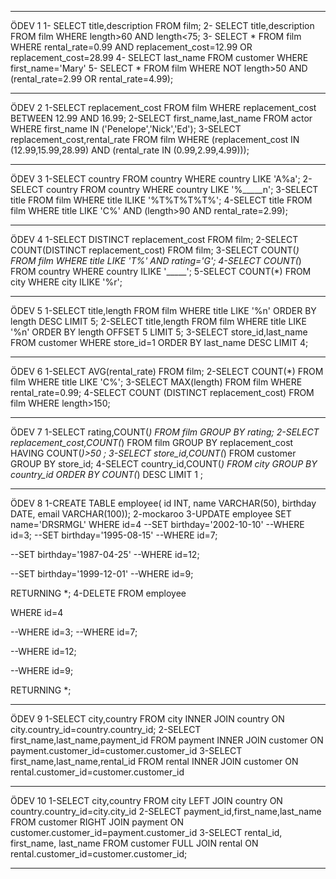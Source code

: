 ************
ÖDEV 1
1- SELECT title,description FROM film;
2- SELECT title,description FROM film WHERE length>60 AND length<75;
3- SELECT * FROM film WHERE rental_rate=0.99 AND replacement_cost=12.99 OR replacement_cost=28.99
4- SELECT last_name FROM customer WHERE first_name='Mary'
5- SELECT * FROM film WHERE NOT length>50 AND (rental_rate=2.99 OR rental_rate=4.99);
*****************************************************************************************

ÖDEV 2
1-SELECT replacement_cost FROM film WHERE replacement_cost BETWEEN 12.99 AND 16.99; 
2-SELECT first_name,last_name FROM actor WHERE first_name IN ('Penelope','Nick','Ed');
3-SELECT replacement_cost,rental_rate FROM film WHERE (replacement_cost IN (12.99,15.99,28.99) AND (rental_rate IN (0.99,2.99,4.99))); 
******************************************************************************************

ÖDEV 3
1-SELECT country FROM country WHERE country LIKE 'A%a';
2-SELECT country FROM country WHERE country LIKE '%_____n';
3-SELECT title FROM film WHERE title ILIKE '%T%T%T%T%';
4-SELECT title FROM film WHERE title LIKE 'C%' AND (length>90 AND rental_rate=2.99);
********************************************************************************************

ÖDEV 4 
1-SELECT DISTINCT replacement_cost FROM film;
2-SELECT COUNT(DISTINCT replacement_cost) FROM film;
3-SELECT COUNT(*) FROM film WHERE title LIKE 'T%' AND rating='G';
4-SELECT COUNT(*) FROM country WHERE country ILIKE '_____';
5-SELECT COUNT(*) FROM city WHERE city ILIKE '%r';
***********************************************************************************************

ÖDEV 5
1-SELECT title,length FROM film WHERE title LIKE '%n' ORDER BY length DESC LIMIT 5;
2-SELECT title,length FROM film WHERE title LIKE '%n' ORDER BY length  OFFSET 5 LIMIT 5;
3-SELECT store_id,last_name FROM customer WHERE store_id=1 ORDER BY last_name DESC LIMIT 4;
************************************************************************************************

ÖDEV 6
1-SELECT AVG(rental_rate) FROM film;
2-SELECT COUNT(*) FROM film WHERE title LIKE 'C%';
3-SELECT MAX(length) FROM film WHERE rental_rate=0.99;
4-SELECT COUNT (DISTINCT replacement_cost) FROM film WHERE length>150;
**************************************************************************************************

ÖDEV 7
1-SELECT rating,COUNT(*) FROM film GROUP BY rating;
2-SELECT replacement_cost,COUNT(*) FROM film GROUP BY replacement_cost HAVING COUNT(*)>50 ;
3-SELECT store_id,COUNT(*) FROM customer GROUP BY store_id;
4-SELECT country_id,COUNT(*) FROM city GROUP BY country_id ORDER BY COUNT(*) DESC LIMIT 1 ;
****************************************************************************************************

ÖDEV 8
1-CREATE TABLE employee(
	id INT, 
	name VARCHAR(50),
	birthday DATE,
	email VARCHAR(100));
2-mockaroo
3-UPDATE employee
SET name='DRSRMGL'
WHERE id=4
--SET birthday='2002-10-10'
--WHERE id=3;
--SET birthday='1995-08-15'
--WHERE id=7;

--SET birthday='1987-04-25'
--WHERE id=12;

--SET birthday='1999-12-01'
--WHERE id=9;

RETURNING *;
4-DELETE FROM employee

WHERE id=4

--WHERE id=3;
--WHERE id=7;

--WHERE id=12;

--WHERE id=9;

RETURNING *;
*********************************************************************************************
ÖDEV 9
1-SELECT city,country FROM city
INNER JOIN country ON city.country_id=country.country_id;
2-SELECT first_name,last_name,payment_id FROM payment
INNER JOIN customer ON payment.customer_id=customer.customer_id
3-SELECT first_name,last_name,rental_id FROM rental
INNER JOIN customer ON rental.customer_id=customer.customer_id
**************************************************************************************************************
ÖDEV 10
1-SELECT city,country FROM city
LEFT JOIN country ON country.country_id=city.city_id
2-SELECT payment_id,first_name,last_name FROM customer
RIGHT JOIN payment ON customer.customer_id=payment.customer_id
3-SELECT rental_id, first_name, last_name FROM customer
FULL JOIN rental ON rental.customer_id=customer.customer_id;
*****************************************************************************************************************
